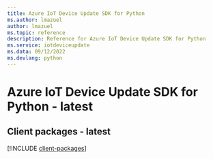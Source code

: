 ```yaml
---
title: Azure IoT Device Update SDK for Python
ms.author: lmazuel
author: lmazuel
ms.topic: reference
description: Reference for Azure IoT Device Update SDK for Python
ms.service: iotdeviceupdate
ms.data: 09/12/2022
ms.devlang: python
---
```

# Azure IoT Device Update SDK for Python - latest

## Client packages - latest
[!INCLUDE [client-packages](iot-device-update-client-index.md)]